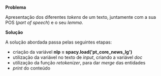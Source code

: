 **Problema**

Apresentação dos diferentes *tokens* de um texto, juntamente com a sua POS (*part of speech*) e o seu *lemma*.

**Solução**

A solução abordada passa pelas seguintes etapas:
* criação da variável **nlp = spacy.load('pt_core_news_lg')**
* utilização da variável no texto de *input*, criando a variável *doc*
* utilização da função *retokenizer*, para dar *merge* das entidades
* *print* do conteúdo
